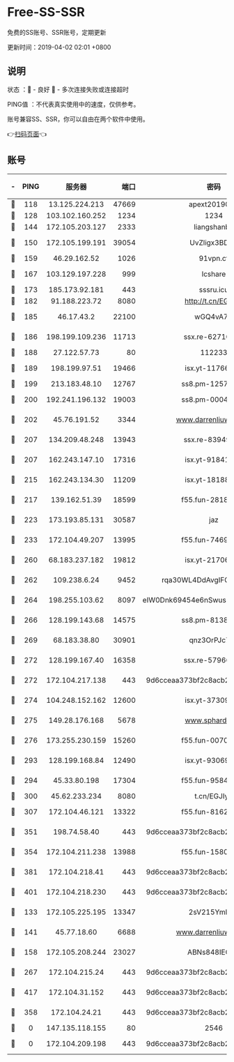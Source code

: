 # Free-SS-SSR

免费的SS账号、SSR账号，定期更新

更新时间：2019-04-02 02:01 +0800

## 说明

状态     ：🙂 - 良好 🙁 - 多次连接失败或连接超时

PING值   ：不代表真实使用中的速度，仅供参考。

账号兼容SS、SSR，你可以自由在两个软件中使用。

👉[扫码页面](https://liesauer.github.io/Free-SS-SSR/)👈

## 账号

|-|PING|服务器|端口|密码|加密方式|区域|
|:----:|:----:|:-----:|-----:|:----:|:----:|:----:|
|🙂|118|13.125.224.213|47669|apext2019001|chacha20|KR|
|🙂|128|103.102.160.252|1234|1234|rc4-md5|JP|
|🙂|144|172.105.203.127|2333|liangshanbo|chacha20|JP|
|🙂|150|172.105.199.191|39054|UvZligx3BDaG|aes-256-cfb|JP|
|🙂|159|46.29.162.52|1026|91vpn.cf|rc4-md5|RU|
|🙂|167|103.129.197.228|999|lcshare|aes-256-cfb|CN|
|🙂|173|185.173.92.181|443|sssru.icu|rc4-md5|RU|
|🙂|182|91.188.223.72|8080|http://t.cn/EGJIyrl|rc4-md5|RU|
|🙂|185|46.17.43.2|22100|wGQ4vA7D|aes-256-gcm|RU|
|🙂|186|198.199.109.236|11713|ssx.re-62710201|aes-256-cfb|US|
|🙂|188|27.122.57.73|80|112233|chacha20|CN|
|🙂|189|198.199.97.51|19466|isx.yt-11766801|aes-256-cfb|US|
|🙂|199|213.183.48.10|12767|ss8.pm-12571490|rc4-md5|RU|
|🙂|200|192.241.196.132|19003|ss8.pm-00046267|aes-256-cfb|US|
|🙂|202|45.76.191.52|3344|www.darrenliuwei.com|aes-256-cfb|AU|
|🙂|207|134.209.48.248|13943|ssx.re-83949387|aes-256-cfb|US|
|🙂|207|162.243.147.10|17316|isx.yt-91841269|aes-256-cfb|US|
|🙂|215|162.243.134.30|11209|isx.yt-18188143|aes-256-cfb|US|
|🙂|217|139.162.51.39|18599|f55.fun-28185958|aes-256-cfb|SG|
|🙂|223|173.193.85.131|30587|jaz|aes-256-cfb|US|
|🙂|233|172.104.49.207|13995|f55.fun-74699479|aes-256-cfb|SG|
|🙂|260|68.183.237.182|19812|isx.yt-21706828|aes-256-cfb|SG|
|🙂|262|109.238.6.24|9452|rqa30WL4DdAvgIFG6Fs3znzTa|aes-256-cfb|FR|
|🙂|264|198.255.103.62|8097|eIW0Dnk69454e6nSwuspv9DmS201tQ0D|aes-256-cfb|US|
|🙂|266|128.199.143.68|14575|ss8.pm-81386371|aes-256-cfb|SG|
|🙂|269|68.183.38.80|30901|qnz3OrPJc7Tk|aes-256-cfb|GB|
|🙂|272|128.199.167.40|16358|ssx.re-57966944|aes-256-cfb|SG|
|🙂|272|172.104.217.138|443|9d6cceaa373bf2c8acb22e60b6a58be6|aes-256-cfb|US|
|🙂|274|104.248.152.162|12600|isx.yt-37309873|aes-256-cfb|SG|
|🙂|275|149.28.176.168|5678|www.sphard.com|aes-256-cfb|SG|
|🙂|276|173.255.230.159|15260|f55.fun-00704819|aes-256-cfb|US|
|🙂|293|128.199.168.84|12490|isx.yt-93069094|aes-256-cfb|SG|
|🙂|294|45.33.80.198|17304|f55.fun-95842337|aes-256-cfb|US|
|🙂|300|45.62.233.234|8080|t.cn/EGJIyrl|rc4-md5|CA|
|🙂|307|172.104.46.121|13322|f55.fun-81625110|aes-256-cfb|SG|
|🙂|351|198.74.58.40|443|9d6cceaa373bf2c8acb22e60b6a58be6|aes-256-cfb|US|
|🙂|354|172.104.211.238|13988|f55.fun-15804066|aes-256-cfb|US|
|🙂|381|172.104.218.41|443|9d6cceaa373bf2c8acb22e60b6a58be6|aes-256-cfb|US|
|🙂|401|172.104.218.230|443|9d6cceaa373bf2c8acb22e60b6a58be6|aes-256-cfb|US|
|🙂|133|172.105.225.195|13347|2sV215YmlGvf|aes-256-cfb|JP|
|🙂|141|45.77.18.60|6688|www.darrenliuwei.com|aes-256-cfb|JP|
|🙂|158|172.105.208.244|23027|ABNs848IEOQh|aes-256-cfb|JP|
|🙂|267|172.104.215.24|443|9d6cceaa373bf2c8acb22e60b6a58be6|aes-256-cfb|US|
|🙂|417|172.104.31.152|443|9d6cceaa373bf2c8acb22e60b6a58be6|aes-256-cfb|US|
|🙁|358|172.104.24.21|443|9d6cceaa373bf2c8acb22e60b6a58be6|aes-256-cfb|US|
|🙁|0|147.135.118.155|80|2546|chacha20|US|
|🙁|0|172.104.209.198|443|9d6cceaa373bf2c8acb22e60b6a58be6|aes-256-cfb|US|
